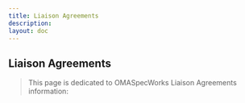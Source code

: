 ```yaml
---
title: Liaison Agreements
description:
layout: doc
---
```


## Liaison Agreements
> This page is dedicated to OMASpecWorks Liaison Agreements information:
